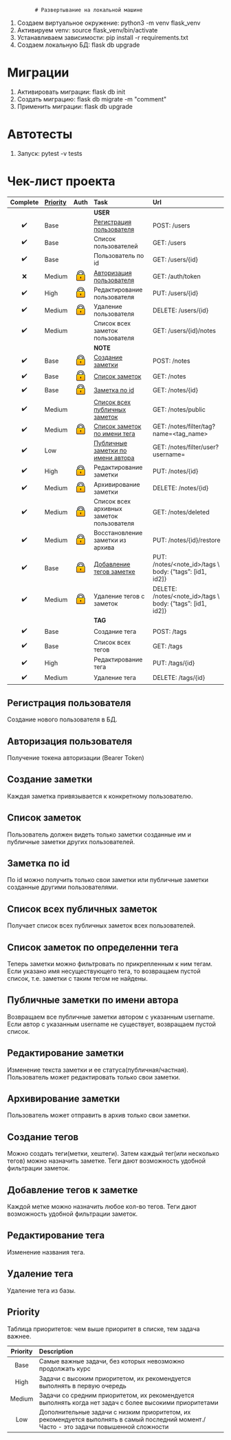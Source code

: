              # Развертывание на локальной машине

1. Создаем виртуальное окружение: python3 -m venv flask_venv
1. Активируем venv: source flask_venv/bin/activate
1. Устанавливаем зависимости: pip install -r requirements.txt
1. Создаем локальную БД: flask db upgrade

# Миграции

1. Активировать миграции: flask db init
1. Создать миграцию: flask db migrate -m "comment"
1. Применить миграции: flask db upgrade

# Автотесты

1. Запуск: pytest -v tests

# Чек-лист проекта

|      Complete      | [Priority](#Priority) |            Auth             | Task                                                                    | Url                                                        |
|:------------------:|:----------------------|:---------------------------:|:------------------------------------------------------------------------|:-----------------------------------------------------------|
|                    |                       |                             | **USER**                                                                |                                                            |
| :heavy_check_mark: | Base                  |                             | [Регистрация пользователя](#Регистрация-пользователя)                   | POST: /users                                               |
| :heavy_check_mark: | Base                  |                             | Список пользователей                                                    | GET: /users                                                |
| :heavy_check_mark: | Base                  |                             | Пользователь по id                                                      | GET: /users/{id}                                           |
|        :x:         | Medium                | ![fa-crown](icons/lock.png) | [Авторизация пользователя](#Авторизация-пользователя)                   | GET: /auth/token                                           |
| :heavy_check_mark: | High                  | ![fa-crown](icons/lock.png) | Редактирование пользователя                                             | PUT: /users/{id}                                           |
| :heavy_check_mark: | Medium                | ![fa-crown](icons/lock.png) | Удаление пользователя                                                   | DELETE: /users/{id}                                        |
| :heavy_check_mark: | Medium                |                             | Список всех заметок пользователя                                        | GET: /users/{id}/notes                                     |
|                    |                       |                             | **NOTE**                                                                |                                                            |
| :heavy_check_mark: | Base                  | ![fa-crown](icons/lock.png) | [Создание заметки](#Создание-заметки)                                   | POST: /notes                                               |
| :heavy_check_mark: | Base                  | ![fa-crown](icons/lock.png) | [Список заметок](#Список-заметок)                                       | GET: /notes                                                |
| :heavy_check_mark: | Base                  | ![fa-crown](icons/lock.png) | [Заметка по id](#Заметка-по-id)                                         | GET: /notes/{id}                                           |
| :heavy_check_mark: | Medium                |                             | [Список всех публичных заметок](#Список-всех-публичных-заметок)         | GET: /notes/public                                         |
| :heavy_check_mark: | Medium                | ![fa-crown](icons/lock.png) | [Список заметок по имени тега](#Список-заметок-по-определенни-тега)     | GET: /notes/filter/tag?name=<tag_name>                     |
| :heavy_check_mark: | Low                   |                             | [Публичные заметки по имени автора](#Публичные-заметки-по-имени-автора) | GET: /notes/filter/user?username=<username>                |
| :heavy_check_mark: | High                  | ![fa-crown](icons/lock.png) | Редактирование заметки                                                  | PUT: /notes/{id}                                           |
| :heavy_check_mark: | Medium                | ![fa-crown](icons/lock.png) | Архивирование заметки                                                   | DELETE: /notes/{id}                                        |
| :heavy_check_mark: | Medium                | ![fa-crown](icons/lock.png) | Список всех архивных заметок пользователя                               | GET: /notes/deleted                                        |
| :heavy_check_mark: | Medium                | ![fa-crown](icons/lock.png) | Восстановление заметки из архива                                        | PUT: /notes/{id}/restore                                   |
| :heavy_check_mark: | Base                  | ![fa-crown](icons/lock.png) | [Добавление тегов заметке](#-Добавление-тегов-к-заметке)                | PUT: /notes/<note_id>/tags \ body: {“tags”: [id1, id2]}    |
| :heavy_check_mark: | Medium                | ![fa-crown](icons/lock.png) | Удаление тегов с заметок                                                | DELETE: /notes/<note_id>/tags \ body: {“tags”: [id1, id2]} |
|                    |                       |                             | **TAG**                                                                 |                                                            |
| :heavy_check_mark: | Base                  |                             | Создание тега                                                           | POST: /tags                                                |
| :heavy_check_mark: | Base                  |                             | Список всех тегов                                                       | GET: /tags                                                 |
| :heavy_check_mark: | High                  |                             | Редактирование тега                                                     | PUT: /tags/{id}                                            |
| :heavy_check_mark: | Medium                |                             | Удаление тега                                                           | DELETE: /tags/{id}                                         |

## Регистрация пользователя

Создание нового пользователя в БД.

## Авторизация пользователя

Получение токена авторизации (Bearer Token)

## Создание заметки

Каждая заметка привязывается к конкретному пользователю.

## Список заметок

Пользователь должен видеть только заметки созданные им и публичные заметки других пользователей.

## Заметка по id

По id можно получить только свои заметки или публичные заметки созданные другими пользователями.

## Список всех публичных заметок

Получает список всех публичных заметок всех пользователей.

## Список заметок по определенни тега

Теперь заметки можно фильтровать по прикрепленным к ним тегам. \
Если указано имя несуществующего тега, то возвращаем пустой список, т.е. заметки с таким тегом не найдены.

## Публичные заметки по имени автора

Возвращаем все публичные заметки автором с указанным username. \
Если автор с указанным username не существует, возвращаем пустой список.

## Редактирование заметки

Изменение текста заметки и ее статуса(публичная/частная). Пользователь может редактировать только свои заметки.

## Архивирование заметки

Пользователь может отправить в архив только свои заметки.

## Создание тегов

Можно создать теги(метки, хештеги). Затем каждый тег(или несколько тегов) можно назначить заметке. Теги дают возможность
удобной фильтрации заметок.

## Добавление тегов к заметке

Каждой метке можно назначить любое кол-во тегов.
Теги дают возможность удобной фильтрации заметок.

## Редактирование тега

Изменение названия тега.

## Удаление тега

Удаление тега из базы.

## Priority

Таблица приоритетов: чем выше приоритет в списке, тем задача важнее.

| Priority | Description                                                                                                                               | 
|:--------:|:------------------------------------------------------------------------------------------------------------------------------------------|
|   Base   | Самые важные задачи, без которых невозможно продолжать курс                                                                               |
|   High   | Задачи с высоким приоритетом, их рекомендуется выполнять в первую очередь                                                                 |
|  Medium  | Задачи со средним приоритетом, их рекомендуется выполнять когда нет задач с более высокими приоритетами                                   |
|   Low    | Дополнительные задачи с низким приоритетом, их рекомендуется выполнять в самый последний момент./ Часто - это задачи повышенной сложности |